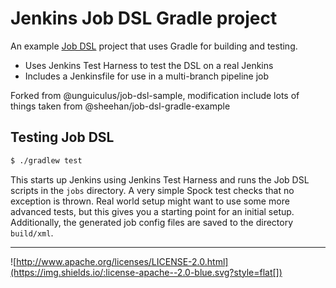 Jenkins Job DSL Gradle project 
==============================

An example [Job DSL](https://github.com/jenkinsci/job-dsl-plugin) project that uses Gradle for building and testing.

* Uses Jenkins Test Harness to test the DSL on a real Jenkins
* Includes a Jenkinsfile for use in a multi-branch pipeline job

Forked from @unguiculus/job-dsl-sample, modification include lots of things taken from @sheehan/job-dsl-gradle-example


Testing Job DSL
---------------

```sh
$ ./gradlew test
```

This starts up Jenkins using Jenkins Test Harness and runs the Job DSL scripts in the `jobs` directory. A very simple
Spock test checks that no exception is thrown. Real world setup might want to use some more advanced tests, but this
gives you a starting point for an initial setup. Additionally, the generated job config files are saved to the directory
`build/xml`.



---
![http://www.apache.org/licenses/LICENSE-2.0.html](https://img.shields.io/:license-apache--2.0-blue.svg?style=flat[])
